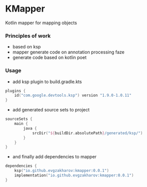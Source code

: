 # KMapper

Kotlin mapper for mapping objects

### Principles of work

* based on ksp
* mapper generate code on annotation processing faze
* generate code based on kotlin poet

### Usage

- add ksp plugin to build.gradle.kts

```kotlin
plugins {
    id("com.google.devtools.ksp") version "1.9.0-1.0.11"
}
``` 

- add generated source sets to project

```kotlin
sourceSets {
    main {
        java {
            srcDir("${buildDir.absolutePath}/generated/ksp/")
        }
    }
}
```

- and finally add dependencies to mapper

```kotlin
dependencies {
    ksp("io.github.evgzakharov:kmapper:0.0.1")
    implementation("io.github.evgzakharov:kmapper:0.0.1")
}
```
